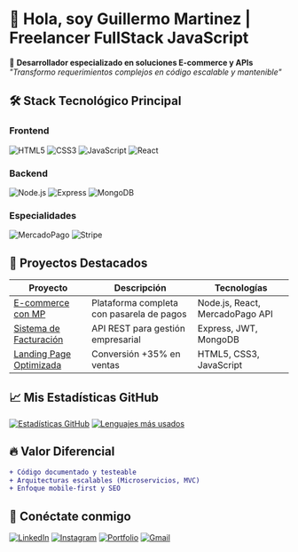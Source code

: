 # 👋 Hola, soy Guillermo Martinez | Freelancer FullStack JavaScript

🚀 **Desarrollador especializado en soluciones E-commerce y APIs**  
*"Transformo requerimientos complejos en código escalable y mantenible"*

## 🛠️ Stack Tecnológico Principal

### Frontend
![HTML5](https://img.shields.io/badge/HTML5-E34F26?style=for-the-badge&logo=html5&logoColor=white)
![CSS3](https://img.shields.io/badge/CSS3-1572B6?style=for-the-badge&logo=css3&logoColor=white)
![JavaScript](https://img.shields.io/badge/JavaScript-F7DF1E?style=for-the-badge&logo=javascript&logoColor=black)
![React](https://img.shields.io/badge/React-20232A?style=for-the-badge&logo=react&logoColor=61DAFB)

### Backend
![Node.js](https://img.shields.io/badge/Node.js-339933?style=for-the-badge&logo=nodedotjs&logoColor=white)
![Express](https://img.shields.io/badge/Express.js-000000?style=for-the-badge&logo=express&logoColor=white)
![MongoDB](https://img.shields.io/badge/MongoDB-4EA94B?style=for-the-badge&logo=mongodb&logoColor=white)

### Especialidades
![MercadoPago](https://img.shields.io/badge/MercadoPago-00B1EA?style=for-the-badge&logo=mercadopago&logoColor=white)
![Stripe](https://img.shields.io/badge/Stripe-008CDD?style=for-the-badge&logo=stripe&logoColor=white)

## 💼 Proyectos Destacados

| Proyecto | Descripción | Tecnologías |
|----------|-------------|-------------|
| [E-commerce con MP](#) | Plataforma completa con pasarela de pagos | Node.js, React, MercadoPago API |
| [Sistema de Facturación](#) | API REST para gestión empresarial | Express, JWT, MongoDB |
| [Landing Page Optimizada](#) | Conversión +35% en ventas | HTML5, CSS3, JavaScript |

## 📈 Mis Estadísticas GitHub

[![Estadísticas GitHub](https://github-readme-stats.vercel.app/api?username=martinezlevin&show_icons=true&theme=radical&hide_title=true)](https://github.com/martinezlevin)
[![Lenguajes más usados](https://github-readme-stats.vercel.app/api/top-langs/?username=martinezlevin&layout=compact&theme=radical&hide_border=true)](https://github.com/martinezlevin)

## 🔥 Valor Diferencial

```diff
+ Código documentado y testeable
+ Arquitecturas escalables (Microservicios, MVC)
+ Enfoque mobile-first y SEO
```
## 🌟 Conéctate conmigo

[![LinkedIn](https://img.shields.io/badge/LinkedIn-0077B5?style=for-the-badge&logo=linkedin&logoColor=white)]([https://linkedin.com/in/tuperfil](https://www.linkedin.com/in/martinezlevin/))
[![Instagram](https://img.shields.io/badge/Instagram-E4405F?style=for-the-badge&logo=instagram&logoColor=white)]([https://instagram.com/tuusuari](https://www.instagram.com/guillemartinezlevin/)o)
[![Portfolio](https://img.shields.io/badge/Portfolio-FF5722?style=for-the-badge&logo=google-chrome&logoColor=white)]([https://tuportfolio.com](https://portfolio-guillermo-martinez.netlify.app/))
[![Gmail](https://img.shields.io/badge/Gmail-D14836?style=for-the-badge&logo=gmail&logoColor=white)](mailto:gdmlevin@gmail.com)
